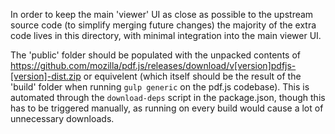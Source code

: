 In order to keep the main 'viewer' UI as close as possible to the upstream source code (to simplify merging future changes) the majority of the extra code lives in this directory, with minimal integration into the main viewer UI.

The 'public' folder should be populated with the unpacked contents of https://github.com/mozilla/pdf.js/releases/download/v[version]pdfjs-[version]-dist.zip or equivelent (which itself should be the result of the 'build' folder when running `gulp generic` on the pdf.js codebase). This is automated through the `download-deps` script in the package.json, though this has to be triggered manually, as running on every build would cause a lot of unnecessary downloads.
